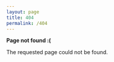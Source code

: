 ```yaml
---
layout: page
title: 404
permalink: /404
---
```


<p><strong>Page not found :(</strong></p>
<p>The requested page could not be found.</p>
